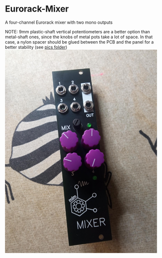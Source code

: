 # Eurorack-Mixer
A four-channel Eurorack mixer with two mono outputs

NOTE: 9mm plastic-shaft vertical potentiometers are a better option than metal-shaft ones, 
since the knobs of metal pots take a lot of space. In that case, a nylon spacer should be 
glued between the PCB and the panel for a better stability (see [pics folder](pics))
![alt text](https://github.com/SlowProject/Eurorack-Mixer/blob/main/pics/mixer_vs1.jpg)
